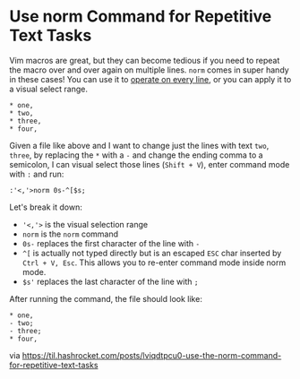 # Use norm Command for Repetitive Text Tasks

Vim macros are great, but they can become tedious if you need to repeat the
macro over and over again on multiple lines. `norm` comes in super handy in
these cases! You can use it to [operate on every
line](https://til.hashrocket.com/posts/619fdc96ed-running-same-vim-command-into-multiple-lines),
or you can apply it to a visual select range.

```
* one,
* two,
* three,
* four,
```

Given a file like above and I want to change just the lines with text `two`,
`three`, by replacing the `*` with a `-` and change the ending comma to a
semicolon, I can visual select those lines (`Shift + V`), enter command mode
with `:` and run:

```
:'<,'>norm 0s-^[$s;
```

Let's break it down:
* `'<,'>` is the visual selection range
* `norm` is the `norm` command
* `0s-` replaces the first character of the line with `-`
* `^[` is actually not typed directly but is an escaped `ESC` char inserted by
`Ctrl + V, Esc`. This allows you to re-enter command mode inside norm mode.
* `$s'` replaces the last character of the line with `;`

After running the command, the file should look like:

```
* one,
- two;
- three;
* four,
```

via https://til.hashrocket.com/posts/lviqdtpcu0-use-the-norm-command-for-repetitive-text-tasks
